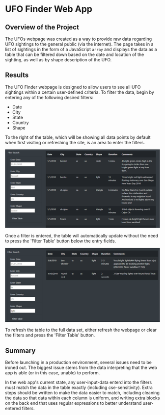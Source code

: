 # UFO Finder Web App

## Overview of the Project

The UFOs webpage was created as a way to provide raw data regarding UFO sightings to the general public (via the internet). The page takes in a list of sightings in the form of a JavaScript `array` and displays the data as a table that can be filtered down based on the date and location of the sighting, as well as by shape description of the UFO. 

## Results

The UFO Finder webpage is designed to allow users to see all UFO sightings within a certain user-defined criteria. To filter the data, begin by entering any of the following desired filters:
* Date
* City
* State
* Country
* Shape

To the right of the table, which will be showing all data points by default when first visiting or refreshing the site, is an area to enter the filters.

<img src='https://github.com/bradydwilton/UFOs/blob/main/images/no_filters.png'>

Once a filter is entered, the table will automatically update without the need to press the 'Filter Table' button below the entry fields. 

<img src='https://github.com/bradydwilton/UFOs/blob/main/images/with_filters.png'>

To refresh the table to the full data set, either refresh the webpage or clear the filters and press the 'Filter Table' button.

## Summary

Before launching in a production environment, several issues need to be ironed out. The biggest issue stems from the data interpreting that the web app is able (or in this case, unable) to perform.

In the web app's current state, any user-input-data enterd into the filters must match the data in the table exactly (including cse-sensitivity). Extra steps should be written to make the data easier to match, including cleaning the data so that data within each column is uniform, and writing extra blocks on the back end that uses regular expressions to better understand user-entered filters.
